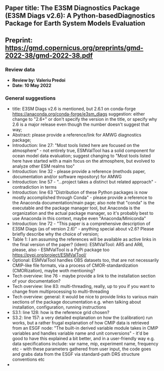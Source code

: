 ## Paper title: The E3SM Diagnostics Package (E3SM Diags v2.6): A Python-basedDiagnostics Package for Earth System Models Evaluation
## Preprint: https://gmd.copernicus.org/preprints/gmd-2022-38/gmd-2022-38.pdf

### Review data

- **Review by: Valeriu Predoi**
- **Date: 10 May 2022**

### General suggestions

- title: E3SM Diags v2.6 is mentioned, but 2.6.1 on conda-forge https://anaconda.org/conda-forge/e3sm_diags
  suggestion: either change to "2.6+" or don't specify the version in the title, or specify why 2.6 is a major
  release even though the number doesn't suggest that way;
- Abstract: please provide a reference/link for AMWG diagnostics package;
- Introduction: line 27: "Most tools listed here are focused on the atmosphere" - not entirely true, ESMValTool
  has a solid component for ocean model data evaluation; suggest changing to "Most tools listed here
  have started with a main focus on the atmosphere, but evolved to analyze other ESM realms too"
- Introduction: line 32 - please provide a reference (methods paper, documentation and/or software repository) for AMWG
- Introduction: line 57 - "...project takes a distinct but related approach" - contradiction in terms
- Introduction: line 63 "Distribution of these Python packages is now mostly accomplished through Conda" - please provide
  a reference to the Anaconda documentation/main page; also note that "conda" is the executable and the
  package manager tool, but Anaconda is the organization and the actual package manager, so it's probably best to 
  use Anaconda in this context, maybe even "Anaconda/Miniconda"
- Introduction: line 72 - "This paper is a comprehensive description of E3SM Diags (as of version 2.6)" - anything special
  about v2.6? Please briefly describe why the choice of version;
- Table 1: I am assuming the references will be available as active links in the final version of the paper?
  (idem): ESMValTool: AR5 and AR6, please, also - ESMValTool is a PyPi package too https://pypi.org/project/ESMValTool/
- Optional: ESMValTool handles OBS datasets too, that are not necessarily CMIP-like file formats, via a process
  of CMOR-standardization (CMORization), maybe woth mentioning?
- Tech overview: line 76 - maybe provide a link to the installation section of your documentation?
- Tech overview: line 83: multi-threading, really, up to you if you want to change from multiprocessing to multi-threading
- Tech overview: general: it would be nice to provide links to various main sections of the package documentation
  e.g. when talking about installation, configuration, running instructions
- S3.1: line 128: how is the reference grid chosen?
- S3.2: line 157: a very detailed explanation on how the (calibration) run works, but a rather frugal explanation of how CMIP data is retrieved from an ESGF node: "The built-in derived variable module takes in CMIP variables and handles variable name and unit conversions" - it'd be good to have this explained a bit better, and in a user-friendly way e.g. data specifications include: var name, mip, experiment name, frequency etc - with these parameters gathered from user input, the code goes and grabs data from the ESGF via standard-path DRS structure conventions etc
- 
